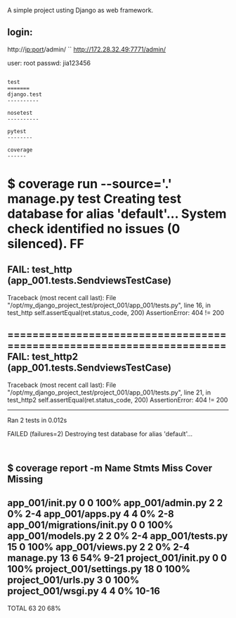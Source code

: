 
A simple project usting Django as web framework.



login:
-------

http://<ip:port>/admin/
``
http://172.28.32.49:7771/admin/

user: root
passwd: jia123456
```

test
=======
django.test
----------

nosetest
----------

pytest
--------

coverage
------
```
$ coverage run --source='.' manage.py test
Creating test database for alias 'default'...
System check identified no issues (0 silenced).
FF
======================================================================
FAIL: test_http (app_001.tests.SendviewsTestCase)
----------------------------------------------------------------------
Traceback (most recent call last):
  File "/opt/my_django_project_test/project_001/app_001/tests.py", line 16, in test_http
    self.assertEqual(ret.status_code, 200)
AssertionError: 404 != 200

======================================================================
FAIL: test_http2 (app_001.tests.SendviewsTestCase)
----------------------------------------------------------------------
Traceback (most recent call last):
  File "/opt/my_django_project_test/project_001/app_001/tests.py", line 21, in test_http2
    self.assertEqual(ret.status_code, 200)
AssertionError: 404 != 200

----------------------------------------------------------------------
Ran 2 tests in 0.012s

FAILED (failures=2)
Destroying test database for alias 'default'...

```


```
$ coverage report -m
Name                             Stmts   Miss  Cover   Missing
--------------------------------------------------------------
app_001/__init__.py                  0      0   100%
app_001/admin.py                     2      2     0%   2-4
app_001/apps.py                      4      4     0%   2-8
app_001/migrations/__init__.py       0      0   100%
app_001/models.py                    2      2     0%   2-4
app_001/tests.py                    15      0   100%
app_001/views.py                     2      2     0%   2-4
manage.py                           13      6    54%   9-21
project_001/__init__.py              0      0   100%
project_001/settings.py             18      0   100%
project_001/urls.py                  3      0   100%
project_001/wsgi.py                  4      4     0%   10-16
--------------------------------------------------------------
TOTAL                               63     20    68%
```

